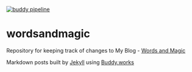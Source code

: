 [![buddy pipeline](https://app.buddy.works/cswarriorgithub/wordsandmagic/pipelines/pipeline/54711/badge.svg?token=a3b8f21b4a032da52a74b2eca85d590771558bb8ae8c45819bdd52b983106327 "buddy pipeline")](https://app.buddy.works/cswarriorgithub/wordsandmagic/pipelines/pipeline/54711)

# wordsandmagic
Repository for keeping track of changes to My Blog - [Words and Magic](http://wordsandmagic.com)

Markdown posts built by [Jekyll](https://jekyllrb.com/) using [Buddy.works](http://buddy.works) 
